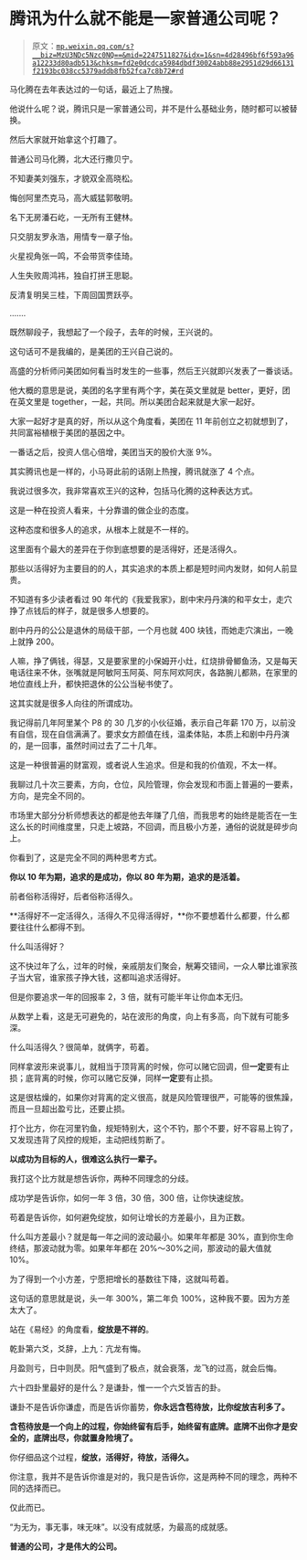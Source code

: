 # 腾讯为什么就不能是一家普通公司呢？

> 原文：[`mp.weixin.qq.com/s?__biz=MzU3NDc5Nzc0NQ==&mid=2247511827&idx=1&sn=4d28496bf6f593a96a12233d80adb513&chksm=fd2e0dcdca5984dbdf30024abb88e2951d29d66131f2193bc038cc5379addb8fb52fca7c8b72#rd`](http://mp.weixin.qq.com/s?__biz=MzU3NDc5Nzc0NQ==&mid=2247511827&idx=1&sn=4d28496bf6f593a96a12233d80adb513&chksm=fd2e0dcdca5984dbdf30024abb88e2951d29d66131f2193bc038cc5379addb8fb52fca7c8b72#rd)

马化腾在去年表达过的一句话，最近上了热搜。 

他说什么呢？说，腾讯只是一家普通公司，并不是什么基础业务，随时都可以被替换。

然后大家就开始拿这个打趣了。 

普通公司马化腾，北大还行撒贝宁。

不知妻美刘强东，才貌双全高晓松。

悔创阿里杰克马，高大威猛郭敬明。

名下无房潘石屹，一无所有王健林。

只交朋友罗永浩，用情专一章子怡。 

火星视角张一鸣，不会带货李佳琦。

人生失败周鸿祎，独自打拼王思聪。

反清复明吴三桂，下周回国贾跃亭。

....... 

既然聊段子，我想起了一个段子，去年的时候，王兴说的。 

这句话可不是我编的，是美团的王兴自己说的。 

高盛的分析师问美团如何看当时发生的一些事，然后王兴就即兴发表了一番谈话。

他大概的意思是说，美团的名字里有两个字，美在英文里就是 better，更好，团在英文里是 together，一起，共同。所以美团合起来就是大家一起好。

大家一起好才是真的好，所以从这个角度看，美团在 11 年前创立之初就想到了，共同富裕植根于美团的基因之中。 

一番话之后，投资人信心倍增，美团当天的股价大涨 9%。

其实腾讯也是一样的，小马哥此前的话刚上热搜，腾讯就涨了 4 个点。 

我说过很多次，我非常喜欢王兴的这种，包括马化腾的这种表达方式。

这是一种在投资人看来，十分靠谱的做企业的态度。 

这种态度和很多人的追求，从根本上就是不一样的。 

这里面有个最大的差异在于你到底想要的是活得好，还是活得久。

那些以活得好为主要目的的人，其实追求的本质上都是短时间内发财，如何人前显贵。

不知道有多少读者看过 90 年代的《我爱我家》，剧中宋丹丹演的和平女士，走穴挣了点钱后的样子，就是很多人想要的。

剧中丹丹的公公是退休的局级干部，一个月也就 400 块钱，而她走穴演出，一晚上就挣 200。 

人嘛，挣了俩钱，得瑟，又是要家里的小保姆开小灶，红烧排骨鲫鱼汤，又是每天电话往来不休，张嘴就是阿敏阿玉阿英、阿东阿欢阿庆，各路腕儿都熟，在家里的地位直线上升，都快把退休的公公当秘书使了。

这其实就是很多人向往的所谓成功。

我记得前几年阿里某个 P8 的 30 几岁的小伙征婚，表示自己年薪 170 万，以前没有自信，现在自信满满了。要求女方颜值在线，温柔体贴，本质上和剧中丹丹演的，是一回事，虽然时间过去了二十几年。 

这是一种很普遍的财富观，或者说人生追求。但是和我的价值观，不太一样。

我聊过几十次三要素，方向，仓位，风险管理，你会发现和市面上普遍的一要素，方向，是完全不同的。

市场里大部分分析师想表达的都是他去年赚了几倍，而我思考的始终是能否在一生这么长的时间维度里，只走上坡路，不回调，而且极小方差，通俗的说就是碎步向上。

你看到了，这是完全不同的两种思考方式。

**你以 10 年为期，追求的是成功，你以 80 年为期，追求的是活着。**

前者俗称活得好，后者俗称活得久。

**活得好不一定活得久，活得久不见得活得好，**你不要想着什么都要，什么都要往往什么都得不到。 

什么叫活得好？ 

这不快过年了么，过年的时候，亲戚朋友们聚会，觥筹交错间，一众人攀比谁家孩子当大官，谁家孩子挣大钱，这都叫追求活得好。

但是你要追求一年的回报率 2，3 倍，就有可能半年让你血本无归。

从数学上看，这是无可避免的，站在波形的角度，向上有多高，向下就有可能多深。

什么叫活得久？很简单，就俩字，苟着。

同样拿波形来说事儿，就相当于顶背离的时候，你可以赌它回调，但**一定**要有止损；底背离的时候，你可以赌它反弹，同样**一定**要有止损。 

这是很枯燥的，如果你对背离的定义很高，就是风险管理很严，可能等的很焦躁，而且一旦超出盈亏比，还要止损。

打个比方，你在河里钓鱼，规矩特别大，这个不钓，那个不要，好不容易上钩了，又发现违背了风控的规矩，主动把线剪断了。

**以成功为目标的人，很难这么执行一辈子。**

我打这个比方就是想告诉你，两种不同理念的分歧。 

成功学是告诉你，如何一年 3 倍，30 倍，300 倍，让你快速绽放。

苟着是告诉你，如何避免绽放，如何让增长的方差最小，且为正数。

什么叫方差最小？就是每一年之间的波动最小。如果年年都是 30%，直到你生命终结，那波动就为零。如果年年都在 20%～30%之间，那波动的最大值就 10%。

为了得到一个小方差，宁愿把增长的基数往下降，这就叫苟着。

这句话的意思就是说，头一年 300%，第二年负 100%，这种我不要。因为方差太大了。

站在《易经》的角度看，**绽放是不祥的**。

乾卦第六爻，爻辞，上九：亢龙有悔。

月盈则亏，日中则昃。阳气盛到了极点，就会衰落，龙飞的过高，就会后悔。

六十四卦里最好的是什么？是谦卦，惟一一个六爻皆吉的卦。

谦卦不是告诉你谦虚，而是告诉你蓄势，**你永远含苞待放，比你绽放吉利多了。**

**含苞待放是一个向上的过程，你始终留有后手，始终留有底牌。底牌不出你才是安全的，底牌出尽，你就置身险境了。**

你仔细品这个过程，**绽放，活得好，待放，活得久。** 

你注意，我并不是告诉你谁是对的，我只是告诉你，这是两种不同的理念，两种不同的选择而已。 

仅此而已。

“为无为，事无事，味无味”。以没有成就感，为最高的成就感。

****普通的公司，才是伟大的公司。****